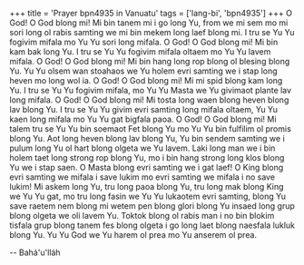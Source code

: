 +++
title = 'Prayer bpn4935 in Vanuatu'
tags = ['lang-bi', 'bpn4935']
+++
O God!  O God blong mi!  Mi bin tanem mi i go long Yu, from we mi sem mo mi sori long ol rabis samting we mi bin mekem long laef blong mi.  I tru se Yu Yu fogivim mifala mo Yu Yu sori long mifala.
O God!  O God blong mi!  Mi bin kam bak long Yu. I tru se Yu Yu fogivim mifala oltaem mo Yu Yu lavem mifala.
O God!  O God blong mi! Mi bin hang long rop blong ol blesing blong Yu. Yu Yu olsem wan stoahaos we Yu holem evri samting we i stap long heven mo long wol ia.
O God!  O God blong mi! Mi mi spid blong kam long Yu. I tru se Yu Yu fogivim mifala, mo Yu Yu Masta we Yu givimaot plante lav long mifala.
O God!  O God blong mi! Mi tosta long waen blong heven blong lav blong Yu. I tru se Yu Yu givim evri samting long mifala oltaem, Yu Yu kaen long mifala mo Yu Yu gat bigfala paoa.
O God!  O God blong mi! Mi talem tru se Yu Yu bin soemaot Fet blong Yu mo Yu Yu bin fulfilim ol promis blong Yu.  Aot long heven blong lav blong Yu, Yu bin sendem samting we i pulum long Yu ol hart blong olgeta we Yu lavem.  Laki long man we i bin holem taet long strong rop blong Yu, mo i bin hang strong long klos blong Yu we i stap saen.
O Masta blong evri samting we i gat laef!   O King blong evri samting we mifala i save lukim mo evri samting we mifala i no save lukim!   Mi askem long Yu, tru long paoa blong Yu, tru long mak blong King we Yu Yu gat, mo tru long fasin we Yu Yu lukaotem evri samting, blong Yu save raetem nem blong mi wetem pen blong glori blong Yu insaed long grup blong olgeta we oli lavem Yu.  Toktok blong ol rabis man i no bin blokim tisfala grup blong tanem fes blong olgeta i go long laet blong naesfala lukluk blong Yu.    Yu Yu God we Yu harem ol prea mo Yu anserem ol prea.

-- Bahá'u'lláh
